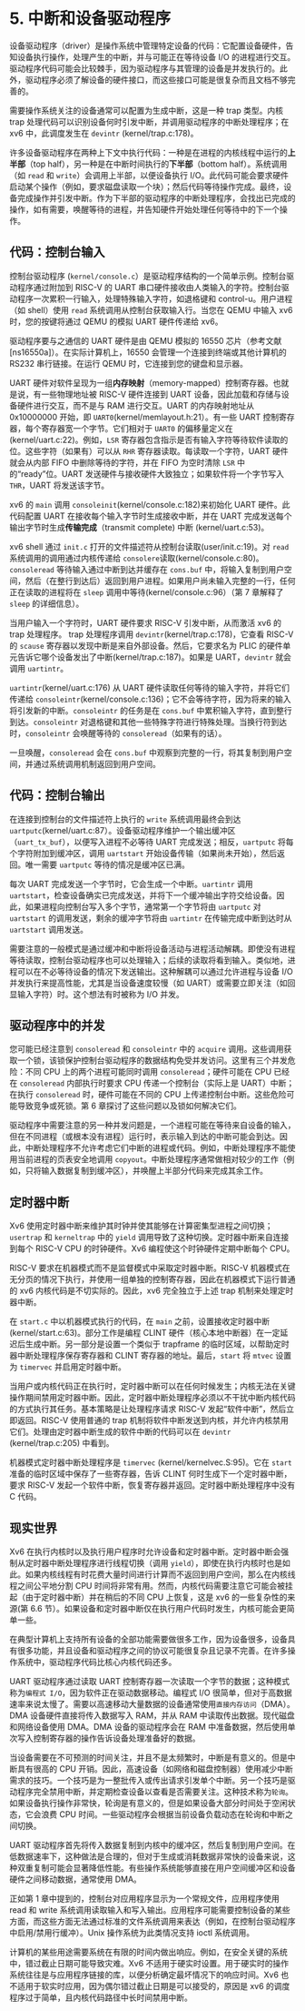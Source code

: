 # 5. 中断和设备驱动程序

设备驱动程序（driver）是操作系统中管理特定设备的代码：它配置设备硬件，告知设备执行操作，处理产生的中断，并与可能正在等待设备 I/O 的进程进行交互。驱动程序代码可能会比较棘手，因为驱动程序与其管理的设备是并发执行的。此外，驱动程序必须了解设备的硬件接口，而这些接口可能是很复杂而且文档不够完善的。

需要操作系统关注的设备通常可以配置为生成中断，这是一种 trap 类型。内核 trap 处理代码可以识别设备何时引发中断，并调用驱动程序的中断处理程序；在 xv6 中，此调度发生在 `devintr` (kernel/trap.c:178)。

许多设备驱动程序在两种上下文中执行代码：一种是在进程的内核线程中运行的**上半部**（top half），另一种是在中断时间执行的**下半部**（bottom half）。系统调用（如 `read` 和 `write`）会调用上半部，以便设备执行 I/O。此代码可能会要求硬件启动某个操作（例如，要求磁盘读取一个块）；然后代码等待操作完成。最终，设备完成操作并引发中断。作为下半部的驱动程序的中断处理程序，会找出已完成的操作，如有需要，唤醒等待的进程，并告知硬件开始处理任何等待中的下一个操作。

## 代码：控制台输入

控制台驱动程序 (`kernel/console.c`）是驱动程序结构的一个简单示例。控制台驱动程序通过附加到 RISC-V 的 UART 串口硬件接收由人类输入的字符。控制台驱动程序一次累积一行输入，处理特殊输入字符，如退格键和 control-u。用户进程（如 shell）使用 `read` 系统调用从控制台获取输入行。当您在 QEMU 中输入 xv6 时，您的按键将通过 QEMU 的模拟 UART 硬件传递给 xv6。

驱动程序要与之通信的 UART 硬件是由 QEMU 模拟的 16550 芯片（参考文献 \[ns16550a\]）。在实际计算机上，16550 会管理一个连接到终端或其他计算机的 RS232 串行链接。在运行 QEMU 时，它连接到您的键盘和显示器。

UART 硬件对软件呈现为一组**内存映射**（memory-mapped）控制寄存器。也就是说，有一些物理地址被 RISC-V 硬件连接到 UART 设备，因此加载和存储与设备硬件进行交互，而不是与 RAM 进行交互。UART 的内存映射地址从 0x10000000 开始，即 `UART0`(kernel/memlayout.h:21）。有一些 UART 控制寄存器，每个寄存器宽一个字节。它们相对于 `UART0` 的偏移量定义在(kernel/uart.c:22)。例如，`LSR` 寄存器包含指示是否有输入字符等待软件读取的位。这些字符（如果有）可以从 `RHR` 寄存器读取。每读取一个字符，UART 硬件就会从内部 FIFO 中删除等待的字符，并在 FIFO 为空时清除 `LSR` 中的“ready”位。UART 发送硬件与接收硬件大致独立；如果软件将一个字节写入 `THR`，UART 将发送该字节。

xv6 的 `main` 调用 `consoleinit`(kernel/console.c:182)来初始化 UART 硬件。此代码配置 UART 在接收每个输入字节时生成接收中断，并在 UART 完成发送每个输出字节时生成**传输完成**（transmit complete) 中断 (kernel/uart.c:53)。

xv6 shell 通过 `init.c` 打开的文件描述符从控制台读取(user/init.c:19)。对 `read` 系统调用的调用通过内核传递给 `consolere`读取(kernel/console.c:80)。`consoleread` 等待输入通过中断到达并缓存在 `cons.buf` 中，将输入复制到用户空间，然后（在整行到达后）返回到用户进程。如果用户尚未输入完整的一行，任何正在读取的进程将在 `sleep` 调用中等待(kernel/console.c:96）（第 7 章解释了 `sleep` 的详细信息）。

当用户输入一个字符时，UART 硬件要求 RISC-V 引发中断，从而激活 xv6 的 trap 处理程序。 trap 处理程序调用 `devintr`(kernel/trap.c:178)，它查看 RISC-V 的 `scause` 寄存器以发现中断是来自外部设备。然后，它要求名为 PLIC 的硬件单元告诉它哪个设备发出了中断(kernel/trap.c:187)。如果是 UART，`devintr` 就会调用 `uartintr`。

`uartintr`(kernel/uart.c:176) 从 UART 硬件读取任何等待的输入字符，并将它们传递给 `consoleintr`(kernel/console.c:136)；它不会等待字符，因为将来的输入将引发新的中断。`consoleintr` 的任务是在 `cons.buf` 中累积输入字符，直到整行到达。`consoleintr` 对退格键和其他一些特殊字符进行特殊处理。当换行符到达时，`consoleintr` 会唤醒等待的 `consoleread`（如果有的话）。

一旦唤醒，`consoleread` 会在 `cons.buf` 中观察到完整的一行，将其复制到用户空间，并通过系统调用机制返回到用户空间。

## 代码：控制台输出

在连接到控制台的文件描述符上执行的 `write` 系统调用最终会到达 `uartputc`(kernel/uart.c:87）。设备驱动程序维护一个输出缓冲区（`uart_tx_buf`），以便写入进程不必等待 UART 完成发送；相反，`uartputc` 将每个字符附加到缓冲区，调用 `uartstart` 开始设备传输（如果尚未开始），然后返回。唯一需要 `uartputc` 等待的情况是缓冲区已满。

每次 UART 完成发送一个字节时，它会生成一个中断。`uartintr` 调用 `uartstart`，检查设备确实已完成发送，并将下一个缓冲输出字符交给设备。因此，如果进程向控制台写入多个字节，通常第一个字节将由 `uartputc` 对 `uartstart` 的调用发送，剩余的缓冲字节将由 `uartintr` 在传输完成中断到达时从 `uartstart` 调用发送。

需要注意的一般模式是通过缓冲和中断将设备活动与进程活动解耦。即使没有进程等待读取，控制台驱动程序也可以处理输入；后续的读取将看到输入。类似地，进程可以在不必等待设备的情况下发送输出。这种解耦可以通过允许进程与设备 I/O 并发执行来提高性能，尤其是当设备速度较慢（如 UART）或需要立即关注（如回显输入字符）时。这个想法有时被称为 I/O 并发。

## 驱动程序中的并发

您可能已经注意到 `consoleread` 和 `consoleintr` 中的 `acquire` 调用。这些调用获取一个锁，该锁保护控制台驱动程序的数据结构免受并发访问。这里有三个并发危险：不同 CPU 上的两个进程可能同时调用 `consoleread`；硬件可能在 CPU 已经在 `consoleread` 内部执行时要求 CPU 传递一个控制台（实际上是 UART）中断；在执行 `consoleread` 时，硬件可能在不同的 CPU 上传递控制台中断。这些危险可能导致竞争或死锁。第 6 章探讨了这些问题以及锁如何解决它们。

驱动程序中需要注意的另一种并发问题是，一个进程可能在等待来自设备的输入，但在不同进程（或根本没有进程）运行时，表示输入到达的中断可能会到达。因此，中断处理程序不允许考虑它们中断的进程或代码。例如，中断处理程序不能使用当前进程的页表安全地调用 `copyout`。中断处理程序通常做相对较少的工作（例如，只将输入数据复制到缓冲区），并唤醒上半部分代码来完成其余工作。

## 定时器中断

Xv6 使用定时器中断来维护其时钟并使其能够在计算密集型进程之间切换；`usertrap` 和 `kerneltrap` 中的 `yield` 调用导致了这种切换。定时器中断来自连接到每个 RISC-V CPU 的时钟硬件。Xv6 编程使这个时钟硬件定期中断每个 CPU。

RISC-V 要求在机器模式而不是监督模式中采取定时器中断。RISC-V 机器模式在无分页的情况下执行，并使用一组单独的控制寄存器，因此在机器模式下运行普通的 xv6 内核代码是不切实际的。因此，xv6 完全独立于上述 trap 机制来处理定时器中断。

在 `start.c` 中以机器模式执行的代码，在 `main` 之前，设置接收定时器中断 (kernel/start.c:63)。部分工作是编程 CLINT 硬件（核心本地中断器）在一定延迟后生成中断。另一部分是设置一个类似于 trapframe 的临时区域，以帮助定时器中断处理程序保存寄存器和 CLINT 寄存器的地址。最后，`start` 将 `mtvec` 设置为 `timervec` 并启用定时器中断。

当用户或内核代码正在执行时，定时器中断可以在任何时候发生；内核无法在关键操作期间禁用定时器中断。因此，定时器中断处理程序必须以不干扰中断内核代码的方式执行其任务。基本策略是让处理程序请求 RISC-V 发起“软件中断”，然后立即返回。RISC-V 使用普通的 trap 机制将软件中断发送到内核，并允许内核禁用它们。处理由定时器中断生成的软件中断的代码可以在 `devintr` (kernel/trap.c:205) 中看到。

机器模式定时器中断处理程序是 `timervec` (kernel/kernelvec.S:95)。它在 `start` 准备的临时区域中保存了一些寄存器，告诉 CLINT 何时生成下一个定时器中断，要求 RISC-V 发起一个软件中断，恢复寄存器并返回。定时器中断处理程序中没有 C 代码。

## 现实世界

Xv6 在执行内核时以及执行用户程序时允许设备和定时器中断。定时器中断会强制从定时器中断处理程序进行线程切换（调用 `yield`），即使在执行内核时也是如此。如果内核线程有时花费大量时间进行计算而不返回到用户空间，那么在内核线程之间公平地分割 CPU 时间将非常有用。然而，内核代码需要注意它可能会被挂起（由于定时器中断）并在稍后的不同 CPU 上恢复，这是 xv6 的一些复杂性的来源(第 6.6 节）。如果设备和定时器中断仅在执行用户代码时发生，内核可能会更简单一些。

在典型计算机上支持所有设备的全部功能需要做很多工作，因为设备很多，设备具有很多功能，并且设备和驱动程序之间的协议可能很复杂且记录不完善。在许多操作系统中，驱动程序代码比核心内核代码还多。

UART 驱动程序通过读取 UART 控制寄存器一次读取一个字节的数据；这种模式称为`编程式 I/O`，因为软件正在驱动数据移动。编程式 I/O 很简单，但对于高数据速率来说太慢了。需要以高速移动大量数据的设备通常使用`直接内存访问`（DMA）。DMA 设备硬件直接将传入数据写入 RAM，并从 RAM 中读取传出数据。现代磁盘和网络设备使用 DMA。DMA 设备的驱动程序会在 RAM 中准备数据，然后使用单次写入控制寄存器的操作告诉设备处理准备好的数据。

当设备需要在不可预测的时间关注，并且不是太频繁时，中断是有意义的。但是中断具有很高的 CPU 开销。因此，高速设备（如网络和磁盘控制器）使用减少中断需求的技巧。一个技巧是为一整批传入或传出请求引发单个中断。另一个技巧是驱动程序完全禁用中断，并定期检查设备以查看是否需要关注。这种技术称为`轮询`。如果设备执行操作非常快，轮询是有意义的，但是如果设备大部分时间处于空闲状态，它会浪费 CPU 时间。一些驱动程序会根据当前设备负载动态在轮询和中断之间切换。

UART 驱动程序首先将传入数据复制到内核中的缓冲区，然后复制到用户空间。在低数据速率下，这种做法是合理的，但对于生成或消耗数据非常快的设备来说，这种双重复制可能会显著降低性能。有些操作系统能够直接在用户空间缓冲区和设备硬件之间移动数据，通常使用 DMA。

正如第 1 章中提到的，控制台对应用程序显示为一个常规文件，应用程序使用 read 和 write 系统调用读取输入和写入输出。应用程序可能需要控制设备的某些方面，而这些方面无法通过标准的文件系统调用来表达（例如，在控制台驱动程序中启用/禁用行缓冲）。Unix 操作系统为此类情况支持 ioctl 系统调用。

计算机的某些用途需要系统在有限的时间内做出响应。例如，在安全关键的系统中，错过截止日期可能导致灾难。Xv6 不适用于硬实时设置。用于硬实时的操作系统往往是与应用程序链接的库，以便分析确定最坏情况下的响应时间。Xv6 也不适用于软实时应用，因为偶尔错过截止日期是可以接受的，原因是 xv6 的调度程序过于简单，且内核代码路径中长时间禁用中断。